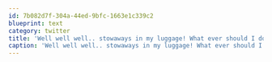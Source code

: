 ```yaml
---
id: 7b082d7f-304a-44ed-9bfc-1663e1c339c2
blueprint: text
category: twitter
title: 'Well well well.. stowaways in my luggage! What ever should I do with them? twitpic.com/6o0jdb'
caption: 'Well well well.. stowaways in my luggage! What ever should I do with them? <a href="http://twitpic.com/6o0jdb" title="http://twitpic.com/6o0jdb" class="link link_untco">twitpic.com/6o0jdb</a>'
---
```

